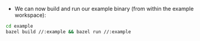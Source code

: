 
- We can now build and run our example binary (from within the example workspace):


```bash
cd example
bazel build //:example && bazel run //:example
```